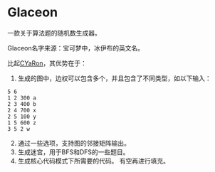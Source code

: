 # Glaceon

一款关于算法题的随机数生成器。

Glaceon名字来源：宝可梦中，冰伊布的英文名。

比起[CYaRon](https://github.com/luogu-dev/cyaron)，其优势在于：

1. 生成的图中，边权可以包含多个，并且包含了不同类型，如以下输入：

```
5 6
1 2 300 a
2 3 400 b
2 4 700 x
2 5 100 y
1 5 600 z
3 5 2 w
```

2. 通过一些选项，支持图的邻接矩阵输出。
3. 生成迷宫，用于BFS和DFS的一些题目。
4. 生成核心代码模式下所需要的代码。
有空再进行填充。
